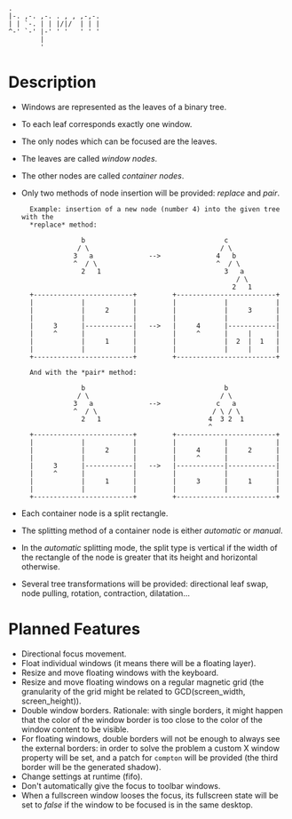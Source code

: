     .                       
    |-. ,-. ,-. . , , ,-,-. 
    | | `-. | | |/|/  | | | 
    ^-' `-' |-' ' '   ' ' ' 
            |               
            '               

# Description

- Windows are represented as the leaves of a binary tree.
- To each leaf corresponds exactly one window.
- The only nodes which can be focused are the leaves.
- The leaves are called *window nodes*.
- The other nodes are called *container nodes*.
- Only two methods of node insertion will be provided: *replace* and *pair*.

        Example: insertion of a new node (number 4) into the given tree with the
        *replace* method:

                     b                                   c
                    / \                                 / \
                   3   a              -->              4   b
                   ^  / \                              ^  / \
                     2   1                               3   a
                                                            / \
                                                           2   1
        +-------------------------+         +-------------------------+
        |            |            |         |            |            |
        |            |     2      |         |            |     3      |
        |            |            |         |            |            |
        |     3      |------------|   -->   |     4      |------------|
        |     ^      |            |         |     ^      |     |      |
        |            |     1      |         |            |  2  |  1   |
        |            |            |         |            |     |      |
        +-------------------------+         +-------------------------+

        And with the *pair* method:

                     b                                   b
                    / \                                 / \
                   3   a              -->              c   a
                   ^  / \                             / \ / \
                     2   1                           4  3 2  1
                                                     ^
        +-------------------------+         +-------------------------+
        |            |            |         |            |            |
        |            |     2      |         |     4      |     2      |
        |            |            |         |     ^      |            |
        |     3      |------------|   -->   |------------|------------|
        |     ^      |            |         |            |            |
        |            |     1      |         |     3      |     1      |
        |            |            |         |            |            |
        +-------------------------+         +-------------------------+

- Each container node is a split rectangle.
- The splitting method of a container node is either *automatic* or *manual*.
- In the *automatic* splitting mode, the split type is vertical if the width of
  the rectangle of the node is greater that its height and horizontal
  otherwise.
- Several tree transformations will be provided: directional leaf swap, node
  pulling, rotation, contraction, dilatation...

# Planned Features

- Directional focus movement.
- Float individual windows (it means there will be a floating layer).
- Resize and move floating windows with the keyboard.
- Resize and move floating windows on a regular magnetic grid (the granularity of the grid might be related to GCD(screen\_width, screen\_height)).
- Double window borders. Rationale: with single borders, it might happen that the color of the window border is too close to the color of the window content to be visible.
- For floating windows, double borders will not be enough to always see the external borders: in order to solve the problem a custom X window property will be set, and a patch for `compton` will be provided (the third border will be the generated shadow).
- Change settings at runtime (fifo).
- Don't automatically give the focus to toolbar windows.
- When a fullscreen window looses the focus, its fullscreen state will be set to *false* if the window to be focused is in the same desktop.
